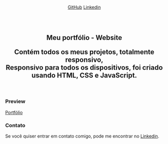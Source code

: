 <div align="center">
  
[GitHub](https://github.com/Italo-Afr?tab=repositories)
[Linkedin](https://www.linkedin.com/in/italoafr/)

  <br />
  <br />

  <h2 align="center">Meu portfólio - Website <br/>

  Contém todos os meus projetos, totalmente responsivo, <br />Responsivo para todos os dispositivos, foi criado usando HTML, CSS e JavaScript.

</div>

<br />

### Preview 

[Portfólio](https://web-cripto.vercel.app/)


### Contato

Se você quiser entrar em contato comigo, pode me encontrar no [Linkedin](https://www.linkedin.com/in/italoafr/).
